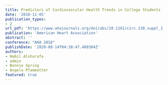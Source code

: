 ```yaml
---
title: Predictors of Cardiovascular Health Trends in College Students
date: '2018-11-05'
publication_types:
- 2
url_pdf: 'https://www.ahajournals.org/doi/abs/10.1161/circ.138.suppl_1.16900'
publication: 'American Heart Association'
abstract: ''
conference: "AHA 2018"
publishDate: '2020-08-14T04:38:47.460304Z'
authors:
- Nabil Alshurafa
- admin
- Bonnie Spring
- Angela Pfammatter
featured: true
---
```

